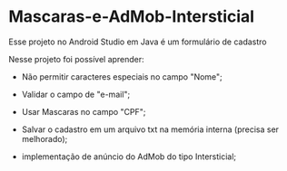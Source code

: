 # Mascaras-e-AdMob-Intersticial

Esse projeto no Android Studio em Java é um formulário de cadastro

Nesse projeto foi possível aprender:

- Não permitir caracteres especiais no campo "Nome";

- Validar o campo de "e-mail";

- Usar Mascaras no campo "CPF";

- Salvar o cadastro em um arquivo txt na memória interna (precisa ser melhorado);

- implementação de anúncio do AdMob do tipo Intersticial;
